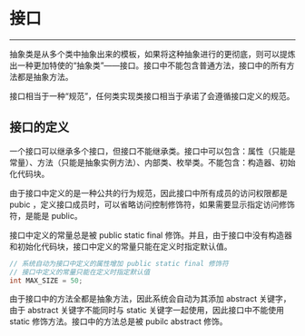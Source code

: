 # 接口

---

抽象类是从多个类中抽象出来的模板，如果将这种抽象进行的更彻底，则可以提炼出一种更加特使的“抽象类”——接口。接口中不能包含普通方法，接口中的所有方法都是抽象方法。

接口相当于一种“规范”，任何类实现类接口相当于承诺了会遵循接口定义的规范。

## 接口的定义

一个接口可以继承多个接口，但接口不能继承类。接口中可以包含：属性（只能是常量）、方法（只能是抽象实例方法）、内部类、枚举类。不能包含：构造器、初始化代码块。

由于接口中定义的是一种公共的行为规范，因此接口中所有成员的访问权限都是 pubic ，定义接口成员时，可以省略访问控制修饰符，如果需要显示指定访问修饰符，是能是 public。

接口中定义的常量总是被 public static final 修饰。并且，由于接口中没有构造器和初始化代码块，接口中定义的常量只能在定义时指定默认值。

```java
// 系统自动为接口中定义的属性增加 public static final 修饰符
// 接口中定义的常量只能在定义时指定默认值
int MAX_SIZE = 50;
```

由于接口中的方法全都是抽象方法，因此系统会自动为其添加 abstract 关键字，由于 abstract 关键字不能同时与 static 关键字一起使用，因此接口中不能使用 static 修饰方法。接口中的方法总是被 pubilc abstract 修饰。

